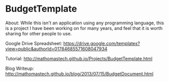 BudgetTemplate
==============

About:
While this isn't an application using any programming language, this is a project I have been working on for many years, and feel that it is worth sharing for other people to use.

Google Drive Spreadsheet:
https://drive.google.com/templates?view=public&authorId=01784685571608047934

Tutorial: http://mathomastech.github.io/Projects/BudgetTemplate.html

Blog Writeup: http://mathomastech.github.io/blog/2013/07/15/BudgetDocument.html
